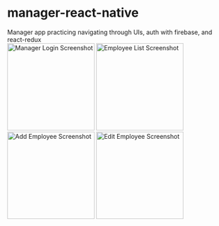 # manager-react-native
Manager app practicing navigating through UIs, auth with firebase, and react-redux
<br>
<img src="https://i.imgur.com/vgO6dqm.png" width="200" alt="Manager Login Screenshot">
<img src="https://i.imgur.com/PPje7i5.png" width="200" alt="Employee List Screenshot">
<img src="https://i.imgur.com/ejpXSj6.png" width="200" alt="Add Employee Screenshot">
<img src="https://i.imgur.com/p8MYmeJ.png" width="200" alt="Edit Employee Screenshot">

